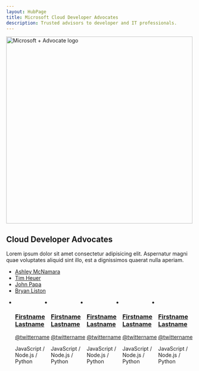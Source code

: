```yaml
--- 
layout: HubPage
title: Microsoft Cloud Developer Advocates
description: Trusted advisors to developer and IT professionals.
---
```



<div id="main" class="v2">
    <div class="container">
        <img width="500" alt="Microsoft + Advocate logo" src="https://raw.githubusercontent.com/ashleymcnamara/Developer-Advocate-Bit/master/BitMicrosoft.png" />
        <h2> Cloud Developer Advocates</h2>
        <p>Lorem ipsum dolor sit amet consectetur adipisicing elit. Aspernatur magni quae voluptates aliquid sint illo, est a dignissimos quaerat nulla aperiam.</p>
        <ul>
            <li><a href="ashley-mcnamara">Ashley McNamara</a></li>
            <li><a href="tim-heuer">Tim Heuer</a></li>
            <li><a href="john-papa">John Papa</a></li>
            <li><a href="john-papa">Bryan Liston</a></li>
        </ul>
        <ul id="cardtypes-10" class="cardsW panelContent cda-list" style="display: flex;">
            <li>
                <a href="">
                <div class="cardSize">
                    <div class="cardPadding">
                        <div class="card">
                            <div class="cardImageOuter">
                                <div class="cardImage">
                                    <img src="http://placekitten.com/g/150/150" alt="" data-linktype="absolute-path">
                                </div>
                            </div>
                            <div class="cardText">
                                <h3>Firstname Lastname</h3>
                                <p><a href="" target="blank">@twittername</a></p>
                                <p>JavaScript / Node.js / Python</p>
                            </div>
                        </div>
                    </div>
                </div>
                </a>
            </li>
            <li>
                <a href="">
                <div class="cardSize">
                    <div class="cardPadding">
                        <div class="card">
                            <div class="cardImageOuter">
                                <div class="cardImage">
                                    <img src="http://placekitten.com/g/150/150" alt="" data-linktype="absolute-path">
                                </div>
                            </div>
                            <div class="cardText">
                                <h3>Firstname Lastname</h3>
                                <p><a href="" target="blank">@twittername</a></p>
                                <p>JavaScript / Node.js / Python</p>
                            </div>
                        </div>
                    </div>
                </div>
                </a>
            </li>
            <li>
                <a href="">
                <div class="cardSize">
                    <div class="cardPadding">
                        <div class="card">
                            <div class="cardImageOuter">
                                <div class="cardImage">
                                    <img src="http://placekitten.com/g/150/150" alt="" data-linktype="absolute-path">
                                </div>
                            </div>
                            <div class="cardText">
                                <h3>Firstname Lastname</h3>
                                <p><a href="" target="blank">@twittername</a></p>
                                <p>JavaScript / Node.js / Python</p>
                            </div>
                        </div>
                    </div>
                </div>
                </a>
            </li>
            <li>
                <a href="">
                <div class="cardSize">
                    <div class="cardPadding">
                        <div class="card">
                            <div class="cardImageOuter">
                                <div class="cardImage">
                                    <img src="http://placekitten.com/g/150/150" alt="" data-linktype="absolute-path">
                                </div>
                            </div>
                            <div class="cardText">
                                <h3>Firstname Lastname</h3>
                                <p><a href="" target="blank">@twittername</a></p>
                                <p>JavaScript / Node.js / Python</p>
                            </div>
                        </div>
                    </div>
                </div>
                </a>
            </li>
            <li>
                <a href="">
                <div class="cardSize">
                    <div class="cardPadding">
                        <div class="card">
                            <div class="cardImageOuter">
                                <div class="cardImage">
                                    <img src="http://placekitten.com/g/150/150" alt="" data-linktype="absolute-path">
                                </div>
                            </div>
                            <div class="cardText">
                                <h3>Firstname Lastname</h3>
                                <p><a href="" target="blank">@twittername</a></p>
                                <p>JavaScript / Node.js / Python</p>
                            </div>
                        </div>
                    </div>
                </div>
                </a>
            </li>
        </ul>
    </div>
 </div>

